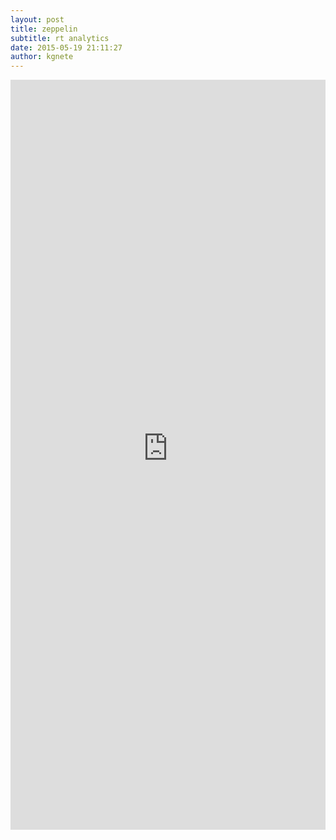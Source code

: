 ```yaml
---
layout: post
title: zeppelin
subtitle: rt analytics
date: 2015-05-19 21:11:27
author: kgnete
---
```



<embed src="https://e-e7f1140689.datascientistworkbench.com/#/notebook/tutorial-python/paragraph/20160122-153115_343440195" style="border-width:0" width="100%" height="1200" frameborder="0" scrolling="no">
